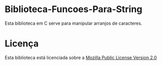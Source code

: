 # Biblioteca-Funcoes-Para-String
Esta biblioteca em C serve para manipular arranjos de caracteres.

# Licença
Esta biblioteca está licenciada sobre a [Mozilla Public License Version 2.0](https://raw.githubusercontent.com/Henriquemcc/Biblioteca-Funcoes-Para-String/master/LICENSE)
